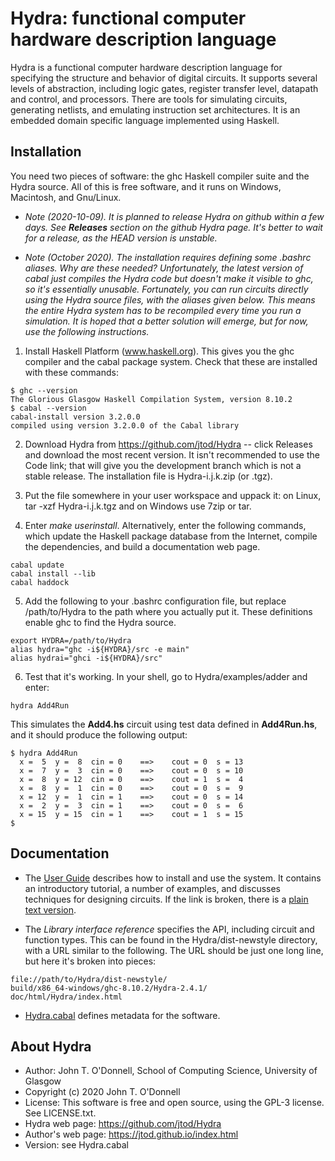 # Hydra: functional computer hardware description language

Hydra is a functional computer hardware description language for
specifying the structure and behavior of digital circuits. It supports
several levels of abstraction, including logic gates, register
transfer level, datapath and control, and processors. There are tools
for simulating circuits, generating netlists, and emulating
instruction set architectures. It is an embedded domain specific
language implemented using Haskell.

## Installation

You need two pieces of software: the ghc Haskell compiler suite and
the Hydra source.  All of this is free software, and it runs on
Windows, Macintosh, and Gnu/Linux.

* *Note (2020-10-09).  It is planned to release Hydra on github within
   a few days.  See **Releases** section on the github Hydra page.
   It's better to wait for a release, as the HEAD version is
   unstable.*

* *Note (October 2020). The installation requires defining some
   .bashrc aliases.  Why are these needed?  Unfortunately, the latest
   version of cabal just compiles the Hydra code but doesn't make it
   visible to ghc, so it's essentially unusable.  Fortunately, you can
   run circuits directly using the Hydra source files, with the
   aliases given below.  This means the entire Hydra system has to be
   recompiled every time you run a simulation.  It is hoped that a
   better solution will emerge, but for now, use the following
   instructions.*

1. Install Haskell Platform (www.haskell.org).  This gives you the ghc
   compiler and the cabal package system.  Check that these are
   installed with these commands:
   
~~~~
$ ghc --version
The Glorious Glasgow Haskell Compilation System, version 8.10.2
$ cabal --version
cabal-install version 3.2.0.0
compiled using version 3.2.0.0 of the Cabal library 
~~~~

2. Download Hydra from https://github.com/jtod/Hydra -- click Releases
   and download the most recent version.  It isn't recommended to use
   the Code link; that will give you the development branch which is
   not a stable release.  The installation file is Hydra-i.j.k.zip (or
   .tgz).
   
3. Put the file somewhere in your user workspace and uppack it: on
   Linux, tar -xzf Hydra-i.j.k.tgz and on Windows use 7zip or tar.

4. Enter *make userinstall*.  Alternatively, enter the following
   commands, which update the Haskell package database from the
   Internet, compile the dependencies, and build a documentation web
   page.

~~~~
cabal update
cabal install --lib
cabal haddock
~~~~

5. Add the following to your .bashrc configuration file, but replace
   /path/to/Hydra to the path where you actually put it.  These
   definitions enable ghc to find the Hydra source.
   
~~~~
export HYDRA=/path/to/Hydra
alias hydra="ghc -i${HYDRA}/src -e main"
alias hydrai="ghci -i${HYDRA}/src"
~~~~

6. Test that it's working.  In your shell, go to Hydra/examples/adder
   and enter:

~~~~
hydra Add4Run
~~~~

This simulates the **Add4.hs** circuit using test data defined in
**Add4Run.hs**, and it should produce the following output:

~~~~
$ hydra Add4Run
  x =  5  y =  8  cin = 0    ==>    cout = 0  s = 13
  x =  7  y =  3  cin = 0    ==>    cout = 0  s = 10
  x =  8  y = 12  cin = 0    ==>    cout = 1  s =  4
  x =  8  y =  1  cin = 0    ==>    cout = 0  s =  9
  x = 12  y =  1  cin = 1    ==>    cout = 0  s = 14
  x =  2  y =  3  cin = 1    ==>    cout = 0  s =  6
  x = 15  y = 15  cin = 1    ==>    cout = 1  s = 15
$ 
~~~~

## Documentation

* The [User Guide](./docs/userguide/HydraUserGuide.html) describes how
  to install and use the system. It contains an introductory tutorial,
  a number of examples, and discusses techniques for designing
  circuits. If the link is broken, there is a [plain text
  version](docs/userguide/HydraUserGuide.org).

* The *Library interface reference* specifies the API, including
  circuit and function types.  This can be found in the
  Hydra/dist-newstyle directory, with a URL similar to the following.
  The URL should be just one long line, but here it's broken into
  pieces:
~~~~  
file://path/to/Hydra/dist-newstyle/
build/x86_64-windows/ghc-8.10.2/Hydra-2.4.1/
doc/html/Hydra/index.html
~~~~

* [Hydra.cabal](./Hydra.cabal) defines metadata for the software.

## About Hydra

* Author: John T. O'Donnell, School of Computing Science, University
  of Glasgow
* Copyright (c) 2020 John T. O'Donnell
* License: This software is free and open source, using the GPL-3
  license.  See LICENSE.txt.
* Hydra web page: https://github.com/jtod/Hydra
* Author's web page: https://jtod.github.io/index.html
* Version: see Hydra.cabal
